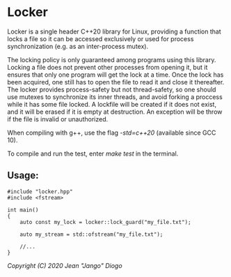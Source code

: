 # Locker

Locker is a single header C++20 library for Linux, providing a function that locks a file so it can be accessed exclusively or used for process synchronization (e.g. as an inter-process mutex).

The locking policy is only guaranteed among programs using this library. Locking a file does not prevent other processes from opening it, but it ensures that only one program will get the lock at a time. Once the lock has been acquired, one still has to open the file to read it and close it thereafter. The locker provides process-safety but not thread-safety, so one should use mutexes to synchronize its inner threads, and avoid forking a proccess while it has some file locked. A lockfile will be created if it does not exist, and it will be erased if it is empty at destruction. An exception will be throw if the file is invalid or unauthorized.

When compiling with g++, use the flag *-std=c++20* (available since GCC 10).

To compile and run the test, enter *make test* in the terminal.

## Usage:
```
#include "locker.hpp"
#include <fstream>

int main()
{
    auto const my_lock = locker::lock_guard("my_file.txt");
    
    auto my_stream = std::ofstream("my_file.txt");
    
    //...
}
```
*Copyright (C) 2020 Jean "Jango" Diogo*
